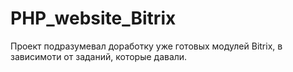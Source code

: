 # PHP_website_Bitrix

Проект подразумевал доработку уже готовых модулей Bitrix, в зависимоти от заданий, которые давали. <br>
